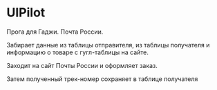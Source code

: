 # UIPilot
Прога для Гаджи. Почта России.



Забирает данные из таблицы отправителя, из таблицы получателя и информацию о товаре с гугл-таблицы на сайте. 

Заходит на сайт Почты России и оформляет заказ. 

Затем полученный трек-номер сохраняет в таблице получателя

